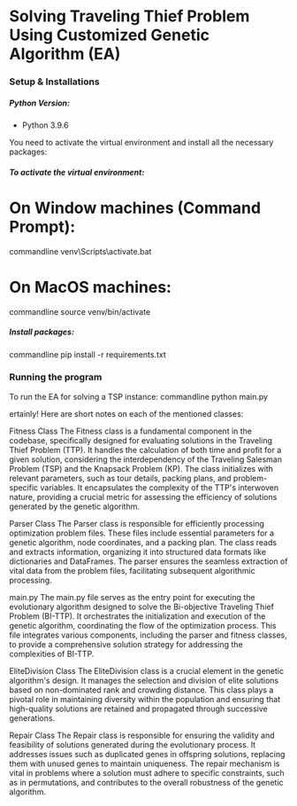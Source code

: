 # Solving Traveling Thief Problem Using Customized Genetic Algorithm (EA)

### Setup & Installations

##### Python Version:
- Python 3.9.6


You need to activate the virtual environment and install all the necessary packages:

##### To activate the virtual environment:

# On Window machines (Command Prompt):
commandline
venv\Scripts\activate.bat

# On MacOS machines:
commandline
source venv/bin/activate


##### Install packages:
commandline
pip install -r requirements.txt


### Running the program

To run the EA for solving a TSP instance:
commandline
python main.py

ertainly! Here are short notes on each of the mentioned classes:

Fitness Class
The Fitness class is a fundamental component in the codebase, specifically designed for evaluating solutions in the Traveling Thief Problem (TTP). It handles the calculation of both time and profit for a given solution, considering the interdependency of the Traveling Salesman Problem (TSP) and the Knapsack Problem (KP). The class initializes with relevant parameters, such as tour details, packing plans, and problem-specific variables. It encapsulates the complexity of the TTP's interwoven nature, providing a crucial metric for assessing the efficiency of solutions generated by the genetic algorithm.

Parser Class
The Parser class is responsible for efficiently processing optimization problem files. These files include essential parameters for a genetic algorithm, node coordinates, and a packing plan. The class reads and extracts information, organizing it into structured data formats like dictionaries and DataFrames. The parser ensures the seamless extraction of vital data from the problem files, facilitating subsequent algorithmic processing.

main.py
The main.py file serves as the entry point for executing the evolutionary algorithm designed to solve the Bi-objective Traveling Thief Problem (BI-TTP). It orchestrates the initialization and execution of the genetic algorithm, coordinating the flow of the optimization process. This file integrates various components, including the parser and fitness classes, to provide a comprehensive solution strategy for addressing the complexities of BI-TTP.

EliteDivision Class
The EliteDivision class is a crucial element in the genetic algorithm's design. It manages the selection and division of elite solutions based on non-dominated rank and crowding distance. This class plays a pivotal role in maintaining diversity within the population and ensuring that high-quality solutions are retained and propagated through successive generations.

Repair Class
The Repair class is responsible for ensuring the validity and feasibility of solutions generated during the evolutionary process. It addresses issues such as duplicated genes in offspring solutions, replacing them with unused genes to maintain uniqueness. The repair mechanism is vital in problems where a solution must adhere to specific constraints, such as in permutations, and contributes to the overall robustness of the genetic algorithm.